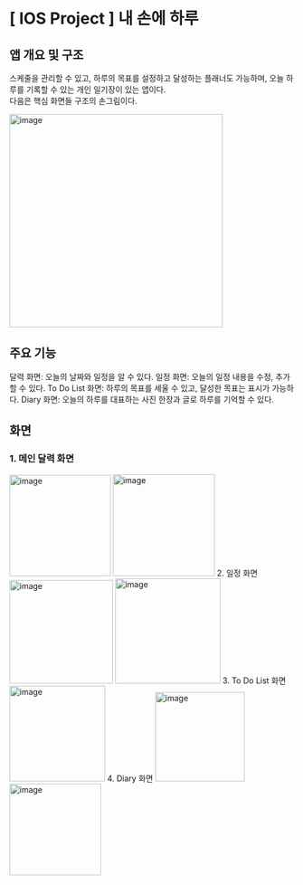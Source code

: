 # [ IOS Project ] 내 손에 하루

## 앱 개요 및 구조  
스케줄을 관리할 수 있고, 하루의 목표를 설정하고 달성하는 플래너도 가능하며, 오늘 하루를 기록할 수 있는 개인 일기장이 있는 앱이다.  
다음은 핵심 화면들 구조의 손그림이다.  

<img width="377" alt="image" src="https://user-images.githubusercontent.com/55376366/161412687-045f2889-8323-44bd-aa32-8b82873df1e9.png">


## 주요 기능
달력 화면: 오늘의 날짜와 일정을 알 수 있다.
일정 화면: 오늘의 일정 내용을 수정, 추가 할 수 있다.
To Do List 화면: 하루의 목표를 세울 수 있고, 달성한 목표는 표시가 가능하다.
Diary 화면: 오늘의 하루를 대표하는 사진 한장과 글로 하루를 기억할 수 있다.

## 화면 
### 1. 메인 달력 화면
<img width="179" alt="image" src="https://user-images.githubusercontent.com/55376366/161412725-10a53064-0fb9-4c16-97a1-7db15be921ca.png">
<img width="180" alt="image" src="https://user-images.githubusercontent.com/55376366/161412729-3ec7a212-2217-439d-a434-0e1bd73b4ad8.png">
2. 일정 화면
<img width="183" alt="image" src="https://user-images.githubusercontent.com/55376366/161412751-521cce9f-9c11-4b15-a08b-998eb8c14386.png">
<img width="186" alt="image" src="https://user-images.githubusercontent.com/55376366/161412755-23485b22-86de-4248-a457-169eaada5d96.png">
3. To Do List 화면  
<img width="169" alt="image" src="https://user-images.githubusercontent.com/55376366/161412790-ae48462c-b36b-417f-871e-d43c208737af.png">
4. Diary 화면  
<img width="158" alt="image" src="https://user-images.githubusercontent.com/55376366/161412799-f813203f-6361-4170-9c14-39266a36e891.png">
<img width="162" alt="image" src="https://user-images.githubusercontent.com/55376366/161412805-3fef7630-6ac5-4b85-b5ce-741279f595aa.png">

